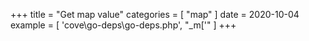 +++
title = "Get map value"
categories = [ "map" ]
date = 2020-10-04
example = [
   'cove\go-deps\go-deps.php', "_m['"
]
+++
